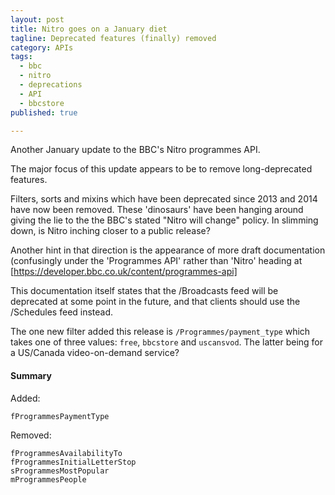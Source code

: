 ```yaml
---
layout: post
title: Nitro goes on a January diet
tagline: Deprecated features (finally) removed
category: APIs
tags:
  - bbc
  - nitro
  - deprecations
  - API
  - bbcstore
published: true

---
```

Another January update to the BBC's Nitro programmes API.

The major focus of this update appears to be to remove long-deprecated features.

Filters, sorts and mixins which have been deprecated since 2013 and 2014 have now been removed. These 'dinosaurs' have been hanging around giving the lie to the the BBC's stated "Nitro will change" policy. In slimming down, is Nitro inching closer to a public release?

Another hint in that direction is the appearance of more draft documentation (confusingly under the 'Programmes API' rather than 'Nitro' heading at [https://developer.bbc.co.uk/content/programmes-api]

This documentation itself states that the /Broadcasts feed will be deprecated at some point in the future, and that clients should use the /Schedules feed instead.

The one new filter added this release is ````/Programmes/payment_type```` which takes one of three values: ````free````, ````bbcstore```` and ````uscansvod````. The latter being for a US/Canada video-on-demand service?

#### Summary ####

Added:
````
fProgrammesPaymentType
````

Removed:
````
fProgrammesAvailabilityTo
fProgrammesInitialLetterStop
sProgrammesMostPopular
mProgrammesPeople
````